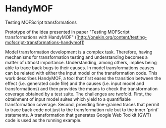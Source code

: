 # HandyMOF
Testing MOFScript transformations

Prototype of the idea presented in paper "Testing MOFScript transformations with HandyMOF" ([http://onekin.org/content/testing-mofscript-transformations-handymof])

Model transformation development is a complex task. Therefore, having mechanisms for transformation testing and understanding becomes a matter of utmost importance. Understanding, among others, implies being able to trace back bugs to their causes. In model transformations causes can be related with either the input model or the transformation code. This work describes HandyMOF, a tool that first eases the transition between the effect (i.e. generated code file) and
the causes (i.e. input model and transformations) and then provides the means to check the transformation coverage obtained by a test suite. The challenges are twofold. First, the obtainment of input model suites which yield to a quantifiable transformation coverage. Second, providing fine-grained traces that permit to trace back code not just to the transformation rule but to the inner 'print' statements. A transformation that generates Google Web Toolkit (GWT) code is used as the running example.
